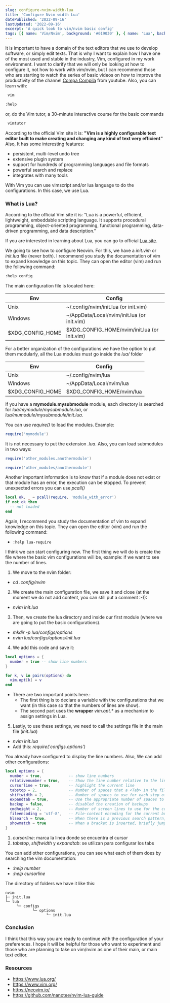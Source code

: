 ```yaml
---
slug: configure-nvim-width-lua
title: 'Configure Nvim width Lua'
datePublished: '2022-09-16'
lastUpdated: '2022-09-16'
excerpt: 'A quick look to vim/nvim basic config'
tags: [{ name: 'Vim/Nvim', background: '#019030' }, { name: 'Lua', background: '#000080' }]
---
```


It is important to have a domain of the text editors that we use to develop software, or simply edit texts.
That is why I want to explain how I have one of the most used and stable in the industry, Vim, configured in my work environment.
I want to clarify that we will only be looking at how to configure it, not how to work with vim/nvim, but I can recommend those who are starting to watch the series of basic videos on how to improve the productivity of the channel [Compa Compila](https://www.youtube.com/channel/UCEKs1YXXru5ZKwYh5QKS30w) from youtube. Also, you can learn with:

```sh
 vim

:help
```

or, do the Vim tutor, a 30-minute interactive course for the basic commands

```sh
 vimtutor
```

According to the official Vim site it is:
**"Vim is a highly configurable text editor built to make creating and changing any kind of text very efficient"**
Also, It has some interesting features:

- persistent, multi-level undo tree
- extensive plugin system
- support for hundreds of programming languages and file formats
- powerful search and replace
- integrates with many tools

With Vim you can use vimscript and/or lua language to do the configurations. In this case, we use Lua.

### What is Lua?

According to the official Vim site it is:
"Lua is a powerful, efficient, lightweight, embeddable scripting language. It supports procedural programming, object-oriented programming, functional programming, data-driven programming, and data description."

If you are interested in learning about Lua, you can go to official [Lua site](https://www.lua.org/).

We going to see how to configure Neovim. For this, we have a _init.vim_ or _init.lua_ file (never both). I recommend you study the documentation of vim to expand knowledge on this topic. They can open the editor (vim) and run the following command:

```sh
:help config
```

The main configuration file is located here:

| Env              | Config                                       |
| ---------------- | -------------------------------------------- |
| Unix             | ~/.config/nvim/init.lua (or init.vim)        |
| Windows          | ~/AppData/Local/nvim/init.lua (or init.vim)  |
| $XDG_CONFIG_HOME | $XDG_CONFIG_HOME/nvim/init.lua (or init.vim) |

For a better organization of the configurations we have the option to put them modularly, all the Lua modules must go inside the _lua/_ folder

| Env              | Config                    |
| ---------------- | ------------------------- |
| Unix             | ~/.config/nvim/lua        |
| Windows          | ~/AppData/Local/nvim/lua  |
| $XDG_CONFIG_HOME | $XDG_CONFIG_HOME/nvim/lua |

If you have a **mymodule.mysubmodule** module, each directory is searched for _lua/mymodule/mysubmodule.lua_, or _lua/mumodule/mysubmodule/init.lua_.

You can use _require()_ to load the modules. Example:

```lua
require('mymodule')
```

It is not necessary to put the extension _.lua_. Also, you can load submodules in two ways:

```lua
require('other_modules.anothermodule')
```

```lua
require('other_modules/anothermodule')
```

Another important information is to know that if a module does not exist or that module has an error, the execution can be stopped. To prevent unexpected errors you can use _pcall()_

```lua
local ok, _ = pcall(require, 'module_with_error')
if not ok then
  -- not loaded
end
```

Again, I recommend you study the documentation of vim to expand knowledge on this topic. They can open the editor (vim) and run the following command:

- `:help lua-require`

I think we can start configuring now. The first thing we will do is create the file where the basic vim configurations will be, example: if we want to see the number of lines.

1. We move to the nvim folder:

- _cd .config/nvim_

2. We create the main configuration file, we save it and close (at the moment we do not add content, you can still put a comment :-)):

- _nvim init.lua_

3. Then, we create the lua directory and inside our first module (where we are going to put the basic configurations).

- _mkdir -p lua/configs/options_
- _nvim lua/configs/options/init.lua_

4. We add this code and save it:

```lua
local options = {
  number = true -- show line numbers
}

for k, v in pairs(options) do
  vim.opt[k] = v
end
```

- There are two important points here.:
  - The first thing is to declare a variable with the configurations that we want (in this case so that the numbers of lines are show).
  - The second part uses the **wrapper** _vim.opt.\*_ as a mechanism to assign settings in Lua.

5. Lastly, to use these settings, we need to call the settings file in the main file (_init.lua_)

- _nvim init.lua_
- Add this: _require('configs.options')_

You already have configured to display the line numbers. Also, We can add other configurations:

```lua
local options = {
  number = true,            -- show line numbers
  relativenumber = true,    -- Show the line number relative to the line with the cursor in front of each line
  cursorline = true,        -- highlight the current line
  tabstop = 2,              -- Number of spaces that a <Tab> in the file counts for
  shiftwidth = 2,           -- Number of spaces to use for each step of (auto)indent
  expandtab = true,         -- Use the appropriate number of spaces to insert a <Tab>
  backup = false,           -- disabled the creation of backups
  cmdheight = 2,            -- Number of screen lines to use for the command-line
  fileencoding = 'utf-8',   -- File-content encoding for the current buffer
  hlsearch = true,          -- When there is a previous search pattern, highlight all its matches
  showmatch = true          -- When a bracket is inserted, briefly jump to the matching one
}
```

1. _cursorline_: marca la linea donde se encuentra el cursor
2. _tabstop_, _shiftwidth_ y _expandtab_: se utilizan para configurar los tabs

You can add other configurations, you can see what each of them does by searching the vim documentation:

- _:help number_
- _:help cursorline_

The directory of folders we have it like this:

```
nvim
├─ init.lua
└─ lua
     └─ configs
            └─ options
                  └─ init.lua
```

### Conclusion

I think that this way you are ready to continue with the configuration of your preferences. I hope it will be helpful for those who want to experiment and those who are planning to take on vim/nvim as one of their main, or main text editor.

### Resources

- https://www.lua.org/
- https://www.vim.org/
- https://neovim.io/
- https://github.com/nanotee/nvim-lua-guide
